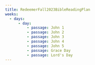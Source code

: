 ```yaml
---
title: RedeemerFall2023BibleReadingPlan
weeks:
  - days:
      - day:
          - passage: John 1
          - passage: John 2
          - passage: John 3
          - passage: John 4
          - passage: John 5
          - passage: Grace Day
          - passage: Lord's Day
---
```

